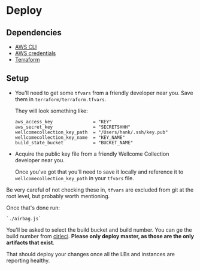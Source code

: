 # Deploy

## Dependencies

- [AWS CLI](http://docs.aws.amazon.com/cli/latest/userguide/installing.html#install-with-pip)
- [AWS credentials](http://docs.aws.amazon.com/cli/latest/userguide/cli-chap-getting-started.html)
- [Terraform](https://www.terraform.io/intro/getting-started/install.html)

## Setup

- You'll need to get some `tfvars` from a friendly developer near you.
  Save them in `terraform/terraform.tfvars`.

  They will look something like:

      aws_access_key               = "KEY"
      aws_secret_key               = "SECRETSHHH"
      wellcomecollection_key_path  = "/Users/hank/.ssh/key.pub"
      wellcomecollection_key_name  = "KEY_NAME"
      build_state_bucket           = "BUCKET_NAME"

- Acquire the public key file from a friendly Wellcome Collection developer near you.

  Once you've got that you'll need to save it locally and reference it to `wellcomecollection_key_path`
  in your `tfvars` file.

Be very careful of not checking these in, `tfvars` are excluded from git at the root level,
but probably worth mentioning.

Once that's done run:

    `./airbag.js`

You'll be asked to select the build bucket and build number.
You can ge the build number from [cirleci](https://circleci.com/gh/wellcometrust/wellcomecollection.org).
__Please only deploy master, as those are the only artifacts that exist__.

That should deploy your changes once all the LBs and instances are reporting healthy.
